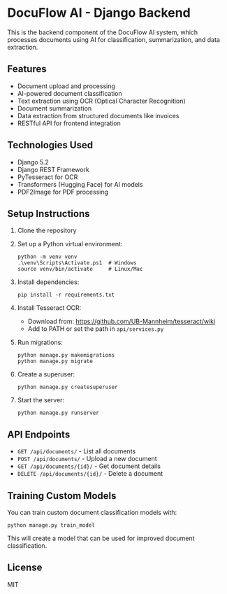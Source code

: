 # DocuFlow AI - Django Backend

This is the backend component of the DocuFlow AI system, which processes documents using AI for classification, summarization, and data extraction.

## Features

- Document upload and processing
- AI-powered document classification
- Text extraction using OCR (Optical Character Recognition)
- Document summarization
- Data extraction from structured documents like invoices
- RESTful API for frontend integration

## Technologies Used

- Django 5.2
- Django REST Framework
- PyTesseract for OCR
- Transformers (Hugging Face) for AI models
- PDF2Image for PDF processing

## Setup Instructions

1. Clone the repository
2. Set up a Python virtual environment:
   ```
   python -m venv venv
   .\venv\Scripts\Activate.ps1  # Windows
   source venv/bin/activate     # Linux/Mac
   ```
3. Install dependencies:
   ```
   pip install -r requirements.txt
   ```
4. Install Tesseract OCR:
   - Download from: https://github.com/UB-Mannheim/tesseract/wiki
   - Add to PATH or set the path in `api/services.py`

5. Run migrations:
   ```
   python manage.py makemigrations
   python manage.py migrate
   ```
6. Create a superuser:
   ```
   python manage.py createsuperuser
   ```
7. Start the server:
   ```
   python manage.py runserver
   ```

## API Endpoints

- `GET /api/documents/` - List all documents
- `POST /api/documents/` - Upload a new document
- `GET /api/documents/{id}/` - Get document details
- `DELETE /api/documents/{id}/` - Delete a document

## Training Custom Models

You can train custom document classification models with:

```
python manage.py train_model
```

This will create a model that can be used for improved document classification.

## License

MIT 